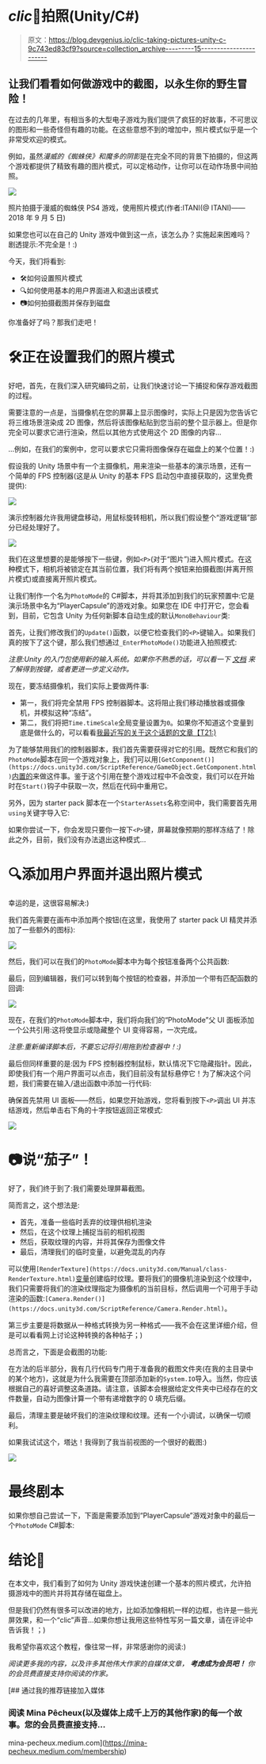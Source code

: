 # *clic*📸拍照(Unity/C#)

> 原文：<https://blog.devgenius.io/clic-taking-pictures-unity-c-9c743ed83cf9?source=collection_archive---------15----------------------->

## 让我们看看如何做游戏中的截图，以永生你的野生冒险！

在过去的几年里，有相当多的大型电子游戏为我们提供了疯狂的好故事，不可思议的图形和一些奇怪但有趣的功能。在这些意想不到的增加中，照片模式似乎是一个非常受欢迎的模式。

例如，虽然*漫威的《蜘蛛侠》*和*魔多的阴影*是在完全不同的背景下拍摄的，但这两个游戏都提供了精致有趣的图片模式，可以定格动作，让你可以在动作场景中间拍照。

![](img/65eb47e29bf43ee0f2cbfb2409ba0002.png)

照片拍摄于漫威的蜘蛛侠 PS4 游戏，使用照片模式(作者:ITANI(@ ITANI)——2018 年 9 月 5 日)

如果您也可以在自己的 Unity 游戏中做到这一点，该怎么办？实施起来困难吗？剧透提示:不完全是！:)

今天，我们将看到:

*   🛠如何设置照片模式
*   🔍如何使用基本的用户界面进入和退出该模式
*   📷如何拍摄截图并保存到磁盘

你准备好了吗？那我们走吧！

# 🛠正在设置我们的照片模式

好吧，首先，在我们深入研究编码之前，让我们快速讨论一下捕捉和保存游戏截图的过程。

需要注意的一点是，当摄像机在您的屏幕上显示图像时，实际上只是因为您告诉它将三维场景渲染成 2D 图像，然后将该图像粘贴到您当前的整个显示器上。但是你完全可以要求它进行渲染，然后以其他方式使用这个 2D 图像的内容…

…例如，在我们的案例中，您可以要求它只需将图像保存在磁盘上的某个位置！:)

假设我的 Unity 场景中有一个主摄像机，用来渲染一些基本的演示场景，还有一个简单的 FPS 控制器(这是从 Unity 的基本 FPS 启动包中直接获取的，这里免费提供):

![](img/e05c466d5f3831f54f0e4da862f82b18.png)

演示控制器允许我用键盘移动，用鼠标旋转相机，所以我们假设整个“游戏逻辑”部分已经处理好了。

![](img/00f91c7b29440cfa3638025840a5317e.png)

我们在这里想要的是能够按下一些键，例如`<P>`(对于“图片”)进入照片模式。在这种模式下，相机将被锁定在其当前位置，我们将有两个按钮来拍摄截图(并离开照片模式)或直接离开照片模式。

让我们制作一个名为`PhotoMode`的 C#脚本，并将其添加到我们的玩家预置中:它是演示场景中名为“PlayerCapsule”的游戏对象。如果您在 IDE 中打开它，您会看到，目前，它包含 Unity 为任何新脚本自动生成的默认`MonoBehaviour`类:

首先，让我们修改我们的`Update()`函数，以便它检查我们的`<P>`键输入。如果我们真的按下了这个键，那么我们想通过`_EnterPhotoMode()`功能进入拍照模式:

*注意:Unity 的入门包使用新的输入系统。如果你不熟悉的话，可以看一下* [*文档*](https://docs.unity3d.com/Packages/com.unity.inputsystem@1.4/manual/) *来了解得到按键，或者更进一步定义动作。*

现在，要冻结摄像机，我们实际上要做两件事:

*   第一，我们将完全禁用 FPS 控制器脚本。这将阻止我们移动播放器或摄像机，并模拟这种“冻结”。
*   第二，我们将把`Time.timeScale`全局变量设置为`0`。如果你不知道这个变量到底是做什么的，可以看看[我最近写的关于这个话题的文章【T21:)](https://medium.com/codex/dring-taming-time-unity-c-cf5846628533)

为了能够禁用我们的控制器脚本，我们首先需要获得对它的引用。既然它和我们的`PhotoMode`脚本在同一个游戏对象上，我们可以用`[GetComponent()](https://docs.unity3d.com/ScriptReference/GameObject.GetComponent.html)`[内置的](https://docs.unity3d.com/ScriptReference/GameObject.GetComponent.html)来做这件事。鉴于这个引用在整个游戏过程中不会改变，我们可以在开始时在`Start()`钩子中获取一次，然后在代码中重用它。

另外，因为 starter pack 脚本在一个`StarterAssets`名称空间中，我们需要首先用`using`关键字导入它:

如果你尝试一下，你会发现只要你一按下`<P>`键，屏幕就像预期的那样冻结了！除此之外，目前，我们没有办法退出这种模式…

# 🔍添加用户界面并退出照片模式

幸运的是，这很容易解决:)

我们首先需要在画布中添加两个按钮(在这里，我使用了 starter pack UI 精灵并添加了一些额外的图标):

![](img/b1221e02890ac40547c7426c5820dda7.png)

然后，我们可以在我们的`PhotoMode`脚本中为每个按钮准备两个公共函数:

最后，回到编辑器，我们可以转到每个按钮的检查器，并添加一个带有匹配函数的回调:

![](img/1649ad3fe7c792299249636783d63349.png)

现在，在我们的`PhotoMode`脚本中，我们将向我们的“PhotoMode”父 UI 面板添加一个公共引用:这将使显示或隐藏整个 UI 变得容易，一次完成。

*注意:重新编译脚本后，不要忘记将引用拖到检查器中！:)*

最后但同样重要的是:因为 FPS 控制器控制鼠标，默认情况下它隐藏指针。因此，即使我们有一个用户界面可以点击，我们目前没有鼠标悬停它！为了解决这个问题，我们需要在输入/退出函数中添加一行代码:

确保首先禁用 UI 面板——然后，如果您开始游戏，您将看到按下`<P>`调出 UI 并冻结游戏，然后单击右下角的十字按钮返回正常模式:

![](img/3e866c2e2392b1a1a17457debcba4b70.png)

# 📷说“茄子”！

好了，我们终于到了:我们需要处理屏幕截图。

简而言之，这个想法是:

*   首先，准备一些临时丢弃的纹理供相机渲染
*   然后，在这个纹理上捕捉当前的相机视图
*   然后，获取纹理的内容，并将其保存为图像文件
*   最后，清理我们的临时变量，以避免混乱的内存

可以使用`[RenderTexture](https://docs.unity3d.com/Manual/class-RenderTexture.html)`[变量](https://docs.unity3d.com/Manual/class-RenderTexture.html)创建临时纹理。要将我们的摄像机渲染到这个纹理中，我们只需要将我们的渲染纹理指定为摄像机的当前目标，然后调用一个可用于手动渲染的函数:`[Camera.Render()](https://docs.unity3d.com/ScriptReference/Camera.Render.html)`。

第三步主要是将数据从一种格式转换为另一种格式——我不会在这里详细介绍，但是可以看看网上讨论这种转换的各种帖子；)

总而言之，下面是会截图的功能:

在方法的后半部分，我有几行代码专门用于准备我的截图文件夹(在我的主目录中的某个地方)，这就是为什么我需要在顶部添加新的`System.IO`导入。当然，你应该根据自己的喜好调整这条道路。请注意，该脚本会根据给定文件夹中已经存在的文件数量，自动为图像计算一个带有递增数字的 0 填充后缀。

最后，清理主要是破坏我们的渲染纹理和纹理。还有一个小调试，以确保一切顺利。

如果我试试这个，塔达！我得到了我当前视图的一个很好的截图:)

![](img/409c42c916fd79834746f0fec2b42886.png)

# 最终剧本

如果你想自己尝试一下，下面是需要添加到“PlayerCapsule”游戏对象中的最后一个`PhotoMode` C#脚本:

# 结论📸

在本文中，我们看到了如何为 Unity 游戏快速创建一个基本的照片模式，允许拍摄游戏中的图片并将其存储在磁盘上。

但是我们仍然有很多可以改进的地方，比如添加像相机一样的边框，也许是一些光屏效果，和一个“clic”声音…如果你想让我用这些特性写另一篇文章，请在评论中告诉我！；)

我希望你喜欢这个教程，像往常一样，非常感谢你的阅读:)

*阅读更多我的内容，以及许多其他伟大作家的自媒体文章，* ***考虑成为会员吧！*** *你的会员费直接支持你阅读的作家。*

[](https://mina-pecheux.medium.com/membership) [## 通过我的推荐链接加入媒体

### 阅读 Mina Pêcheux(以及媒体上成千上万的其他作家)的每一个故事。您的会员费直接支持…

mina-pecheux.medium.com](https://mina-pecheux.medium.com/membership)